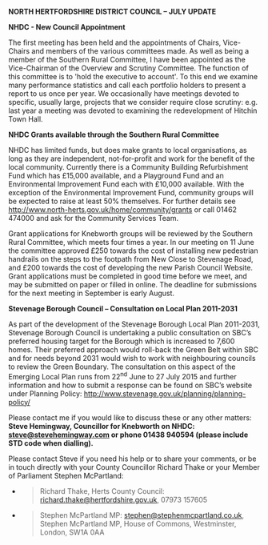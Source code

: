 **NORTH HERTFORDSHIRE DISTRICT COUNCIL – JULY UPDATE**

**NHDC - New Council Appointment**

The first meeting has been held and the appointments of Chairs,
Vice-Chairs and members of the various committees made. As well as being
a member of the Southern Rural Committee, I have been appointed as the
Vice-Chairman of the Overview and Scrutiny Committee. The function of
this committee is to 'hold the executive to account'. To this end we
examine many performance statistics and call each portfolio holders to
present a report to us once per year. We occasionally have meetings
devoted to specific, usually large, projects that we consider require
close scrutiny: e.g. last year a meeting was devoted to examining the
redevelopment of Hitchin Town Hall.

**NHDC Grants available through the Southern Rural Committee**

NHDC has limited funds, but does make grants to local organisations, as
long as they are independent, not-for-profit and work for the benefit of
the local community. Currently there is a Community Building
Refurbishment Fund which has £15,000 available, and a Playground Fund
and an Environmental Improvement Fund each with £10,000 available. With
the exception of the Environmental Improvement Fund, community groups
will be expected to raise at least 50% themselves. For further details
see http://www.north-herts.gov.uk/home/community/grants or call 01462
474000 and ask for the Community Services Team.

Grant applications for Knebworth groups will be reviewed by the Southern
Rural Committee, which meets four times a year. In our meeting on 11
June the committee approved £250 towards the cost of installing new
pedestrian handrails on the steps to the footpath from New Close to
Stevenage Road, and £200 towards the cost of developing the new Parish
Council Website. Grant applications must be completed in good time
before we meet, and may be submitted on paper or filled in online. The
deadline for submissions for the next meeting in September is early
August.

**Stevenage Borough Council – Consultation on Local Plan 2011-2031**

As part of the development of the Stevenage Borough Local Plan
2011-2031, Stevenage Borough Council is undertaking a public
consultation on SBC’s preferred housing target for the Borough which is
increased to 7,600 homes. Their preferred approach would roll-back the
Green Belt within SBC and for needs beyond 2031 would wish to work with
neighbouring councils to review the Green Boundary. The consultation on
this aspect of the Emerging Local Plan runs from 22<sup>nd</sup> June to
27 July 2015 and further information and how to submit a response can be
found on SBC’s website under Planning Policy:
http://www.stevenage.gov.uk/planning/planning-policy/

Please contact me if you would like to discuss these or any other
matters: **Steve Hemingway, Councillor for Knebworth on NHDC:
steve@stevehemingway.com or phone 01438 940594 (please include STD code
when dialling).**

Please contact Steve if you need his help or to share your comments, or
be in touch directly with your County Councillor Richard Thake or your
Member of Parliament Stephen McPartland:

  - > Richard Thake, Herts County Council:
    > richard.thake@hertfordshire.gov.uk, 07973 157605

  - > Stephen McPartland MP: stephen@stephenmcpartland.co.uk, Stephen
    > McPartland MP, House of Commons, Westminster, London, SW1A 0AA

